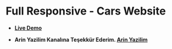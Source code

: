 # Full Responsive - Cars Website

* **[Live Demo](https://mehmetaydar01.github.io/Full-Responsive-Cars-Website/)**

* **Arin Yazilim Kanalına Teşekkür Ederim. [Arin Yazilim](https://www.youtube.com/c/ArinYazilim/playlists)**